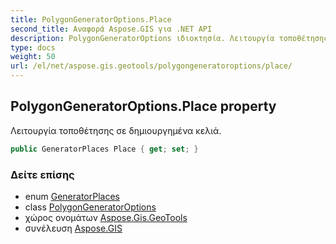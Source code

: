 ```yaml
---
title: PolygonGeneratorOptions.Place
second_title: Αναφορά Aspose.GIS για .NET API
description: PolygonGeneratorOptions ιδιοκτησία. Λειτουργία τοποθέτησης σε δημιουργημένα κελιά.
type: docs
weight: 50
url: /el/net/aspose.gis.geotools/polygongeneratoroptions/place/
---
```

## PolygonGeneratorOptions.Place property

Λειτουργία τοποθέτησης σε δημιουργημένα κελιά.

```csharp
public GeneratorPlaces Place { get; set; }
```

### Δείτε επίσης

* enum [GeneratorPlaces](../../generatorplaces/)
* class [PolygonGeneratorOptions](../)
* χώρος ονομάτων [Aspose.Gis.GeoTools](../../polygongeneratoroptions/)
* συνέλευση [Aspose.GIS](../../../)



